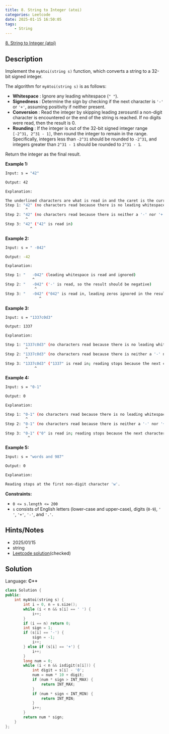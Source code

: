 ```yaml
---
title: 8. String to Integer (atoi)
categories: Leetcode
date: 2025-01-15 16:50:05
tags:
    - String
---
```


[8. String to Integer (atoi)](https://leetcode.com/problems/string-to-integer-atoi/description/?envType=company&envId=facebook&favoriteSlug=facebook-three-months)

## Description

Implement the `myAtoi(string s)` function, which converts a string to a 32-bit signed integer.

The algorithm for `myAtoi(string s)` is as follows:

- **Whitespace** : Ignore any leading whitespace (`" "`).
- **Signedness** : Determine the sign by checking if the next character is `'-'` or `'+'`, assuming positivity if neither present.
- **Conversion** : Read the integer by skipping leading zerosuntil a non-digit character is encountered or the end of the string is reached. If no digits were read, then the result is 0.
- **Rounding** : If the integer is out of the 32-bit signed integer range `[-2^31, 2^31 - 1]`, then round the integer to remain in the range. Specifically, integers less than `-2^31` should be rounded to `-2^31`, and integers greater than `2^31 - 1` should be rounded to `2^31 - 1`.

Return the integer as the final result.

**Example 1:**

```bash
Input: s = "42"

Output: 42

Explanation:

The underlined characters are what is read in and the caret is the current reader position.
Step 1: "42" (no characters read because there is no leading whitespace)
         ^
Step 2: "42" (no characters read because there is neither a '-' nor '+')
         ^
Step 3: "42" ("42" is read in)
           ^
```

**Example 2:**

```bash
Input: s = " -042"

Output: -42

Explanation:

Step 1: "   -042" (leading whitespace is read and ignored)
            ^
Step 2: "   -042" ('-' is read, so the result should be negative)
             ^
Step 3: "   -042" ("042" is read in, leading zeros ignored in the result)
               ^
```

**Example 3:**

```bash
Input: s = "1337c0d3"

Output: 1337

Explanation:

Step 1: "1337c0d3" (no characters read because there is no leading whitespace)
         ^
Step 2: "1337c0d3" (no characters read because there is neither a '-' nor '+')
         ^
Step 3: "1337c0d3" ("1337" is read in; reading stops because the next character is a non-digit)
             ^
```

**Example 4:**

```bash
Input: s = "0-1"

Output: 0

Explanation:

Step 1: "0-1" (no characters read because there is no leading whitespace)
         ^
Step 2: "0-1" (no characters read because there is neither a '-' nor '+')
         ^
Step 3: "0-1" ("0" is read in; reading stops because the next character is a non-digit)
          ^
```

**Example 5:**

```bash
Input: s = "words and 987"

Output: 0

Explanation:

Reading stops at the first non-digit character 'w'.
```

**Constraints:**

- `0 <= s.length <= 200`
- `s` consists of English letters (lower-case and upper-case), digits (`0-9`), `' '`, `'+'`, `'-'`, and `'.'`.

## Hints/Notes

- 2025/01/15
- string
- [Leetcode solution](https://leetcode.com/problems/string-to-integer-atoi/editorial/?envType=company&envId=facebook&favoriteSlug=facebook-three-months)(checked)

## Solution

Language: **C++**

```C++
class Solution {
public:
    int myAtoi(string s) {
        int i = 0, n = s.size();
        while (i < n && s[i] == ' ') {
            i++;
        }
        if (i == n) return 0;
        int sign = 1;
        if (s[i] == '-') {
            sign = -1;
            i++;
        } else if (s[i] == '+') {
            i++;
        }
        long num = 0;
        while (i < n && isdigit(s[i])) {
            int digit = s[i] - '0';
            num = num * 10 + digit;
            if (num * sign > INT_MAX) {
                return INT_MAX;
            }
            if (num * sign < INT_MIN) {
                return INT_MIN;
            }
            i++;
        }
        return num * sign;
    }
};
```

